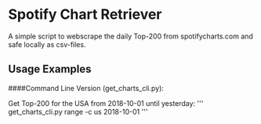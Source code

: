 # Spotify Chart Retriever

A simple script to webscrape the daily Top-200 from spotifycharts.com and
safe locally as csv-files.

## Usage Examples

####Command Line Version (get_charts_cli.py):

Get Top-200 for the USA from 2018-10-01 until yesterday:
'''
get_charts_cli.py range -c us 2018-10-01
'''
